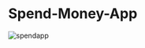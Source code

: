 # Spend-Money-App
![spendapp](https://github.com/huseyinaydinn/Spend-Money-App/assets/100160834/ebe93def-3633-417c-8d6c-a66a9816625d)
